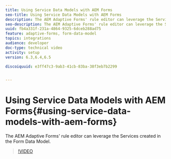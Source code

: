 ```yaml
---
title: Using Service Data Models with AEM Forms
seo-title: Using Service Data Models with AEM Forms
description: The AEM Adaptive Forms' rule editor can leverage the Services created in the Form Data Model.
seo-description: The AEM Adaptive Forms' rule editor can leverage the Services created in the Form Data Model.
uuid: fb4a331f-231a-4864-9325-6dceb288ad75
feature: adaptive-forms, form-data-model
topics: integrations
audience: developer
doc-type: technical video
activity: setup
version: 6.3,6.4,6.5

discoiquuid: e3ff47c3-9ab3-41cb-83ba-38f3eb7b2299


---
```


# Using Service Data Models with AEM Forms{#using-service-data-models-with-aem-forms}

The AEM Adaptive Forms' rule editor can leverage the Services created in the Form Data Model.

>[!VIDEO](https://video.tv.adobe.com/v/17739/?quality=9&learn=on)

